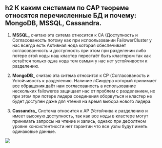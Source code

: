 ## h2 **К каким системам по CAP теореме относятся перечисленные БД и почему: MongoDB, MSSQL, Cassandra.**
1)  **MSSQL_** считаю эта ситема относится к СА (Доступность и Согласованость потому как при испоользовании FailowerCluster у нас всегда есть Активная нода
  которая обеспечивает согласованность и доступность при этом при разделении либо потере этой ноды наш кластер перестаёт быть кластером так как остаётся 
  только одна нода тем самым у нас нет устойчивости к разделению.
  
2) **MongoDB_** считаю эта ситема относится к СP (Согласованость и Устойчивость к разделению. Наличие лСиидера который принимает все обращения даёт нам согласованость
а использование нескольких failowerов защищает нас от проблем с разделением, но при этом при потере лидера соединения оборвуться и кластер не будет доступен даже 
для чтения на время выбора нового лидера.

3) **Cassandra_**  Система относится к AP (Устойчива к разделению и имеет высокую доступность, так как все ноды в кластере могут принимать запросы на чтение и 
запись, однако при дефолтном уровне консистентности нет гарантии что все узлы будут иметь одинаковые данные. 

![](https://miro.medium.com/v2/resize:fit:828/format:webp/1*7mDBUO-j0yws52wZlSxbAg.png)

